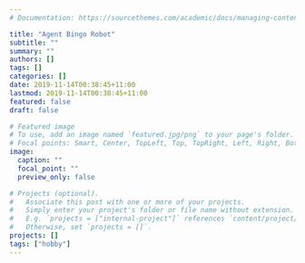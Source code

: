 ```yaml
---
# Documentation: https://sourcethemes.com/academic/docs/managing-content/

title: "Agent Bingo Robot"
subtitle: ""
summary: ""
authors: []
tags: []
categories: []
date: 2019-11-14T00:38:45+11:00
lastmod: 2019-11-14T00:38:45+11:00
featured: false
draft: false

# Featured image
# To use, add an image named `featured.jpg/png` to your page's folder.
# Focal points: Smart, Center, TopLeft, Top, TopRight, Left, Right, BottomLeft, Bottom, BottomRight.
image:
  caption: ""
  focal_point: ""
  preview_only: false

# Projects (optional).
#   Associate this post with one or more of your projects.
#   Simply enter your project's folder or file name without extension.
#   E.g. `projects = ["internal-project"]` references `content/project/deep-learning/index.md`.
#   Otherwise, set `projects = []`.
projects: []
tags: ["hobby"]
---
```

